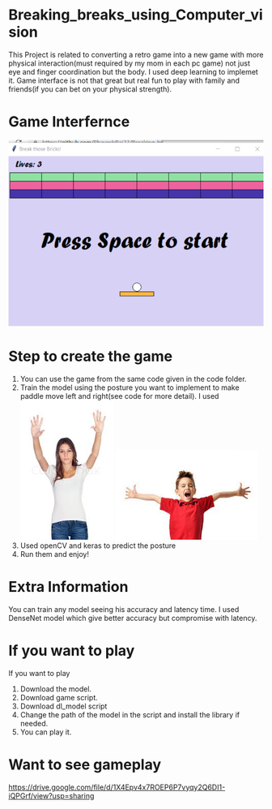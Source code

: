 # Breaking_breaks_using_Computer_vision
This Project is related to converting a retro game into a new game with more physical interaction(must required by my mom in each pc game) not just eye and finger coordination but the body. I used deep learning to implemet it. Game interface is not that great but real fun to play with family and friends(if you can bet on your physical strength).

# Game Interfernce
![](https://github.com/BhaveshRaj27/Breaking_breaks_-using_Computer_vision/blob/main/Data/Screenshot%20(265).png)


# Step to create the game
1. You can use the game from the same code given in the code folder.
2. Train the model using the posture you want to implement to make paddle move left and right(see code for more detail). I used 
![](https://github.com/BhaveshRaj27/Breaking_breaks_-using_Computer_vision/blob/main/Data/download%20(8).jpg)
![](https://github.com/BhaveshRaj27/Breaking_breaks_-using_Computer_vision/blob/main/Data/download%20(1).jpg)
3. Used openCV and keras to predict the posture
4. Run them and enjoy!

# Extra Information
You can train any model seeing his accuracy and latency time. I used DenseNet model which give better accuracy but compromise with latency.

# If you want to play
If you want to play
1. Download the model.
2. Download game script.
3. Download dl_model script
4. Change the path of the model in the script and install the library if needed.
5. You can play it.

# Want to see gameplay
https://drive.google.com/file/d/1X4Epv4x7ROEP6P7vyqy2Q6DI1-iQPGrf/view?usp=sharing
